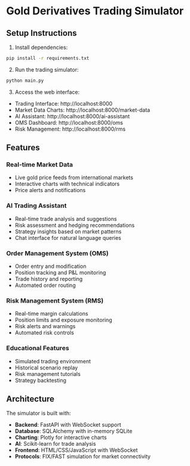 # Gold Derivatives Trading Simulator

## Setup Instructions

1. Install dependencies:
```bash
pip install -r requirements.txt
```

2. Run the trading simulator:
```bash
python main.py
```

3. Access the web interface:
- Trading Interface: http://localhost:8000
- Market Data Charts: http://localhost:8000/market-data
- AI Assistant: http://localhost:8000/ai-assistant
- OMS Dashboard: http://localhost:8000/oms
- Risk Management: http://localhost:8000/rms

## Features

### Real-time Market Data
- Live gold price feeds from international markets
- Interactive charts with technical indicators
- Price alerts and notifications

### AI Trading Assistant
- Real-time trade analysis and suggestions
- Risk assessment and hedging recommendations
- Strategy insights based on market patterns
- Chat interface for natural language queries

### Order Management System (OMS)
- Order entry and modification
- Position tracking and P&L monitoring
- Trade history and reporting
- Automated order routing

### Risk Management System (RMS)
- Real-time margin calculations
- Position limits and exposure monitoring
- Risk alerts and warnings
- Automated risk controls

### Educational Features
- Simulated trading environment
- Historical scenario replay
- Risk management tutorials
- Strategy backtesting

## Architecture

The simulator is built with:
- **Backend**: FastAPI with WebSocket support
- **Database**: SQLAlchemy with in-memory SQLite
- **Charting**: Plotly for interactive charts
- **AI**: Scikit-learn for trade analysis
- **Frontend**: HTML/CSS/JavaScript with WebSocket
- **Protocols**: FIX/FAST simulation for market connectivity